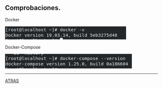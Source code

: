 ## Comprobaciones.

Docker

![4](https://github.com/estebancr1993/CentOs-docker/blob/main/imagenes/4.JPG)



Docker-Compose

![6](https://github.com/estebancr1993/CentOs-docker/blob/main/imagenes/6.JPG)

---

[ATRAS](https://github.com/estebancr1993/CentOs-docker)

